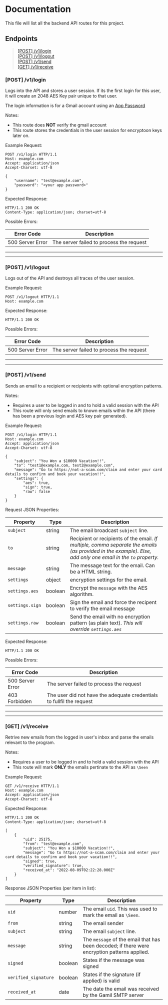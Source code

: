 # Documentation

This file will list all the backend API routes for this project.

## Endpoints

> [[POST] /v1/login](https://github.com/CarterCobb/Spy-Email-Client/tree/master/docs#post-v1login)  
> [[POST] /v1/logout](https://github.com/CarterCobb/Spy-Email-Client/tree/master/docs#post-v1logout)  
> [[POST] /v1/send](https://github.com/CarterCobb/Spy-Email-Client/tree/master/docs#post-v1send)  
> [[GET] /v1/receive](https://github.com/CarterCobb/Spy-Email-Client/tree/master/docs#get-v1receive)

### **[POST] /v1/login**

Logs into the API and stores a user session. If its the first login for this user, it will create an 2048 AES Key pair unique to that user.

The login information is for a Gmail account using an [App Password](https://support.google.com/mail/answer/185833?hl=en-GB)

Notes:

- This route does **NOT** verify the gmail account
- This route stores the credentials in the user session for encryptoon keys later on.

Example Request:

```http
POST /v1/login HTTP/1.1
Host: example.com
Accept: application/json
Accept-Charset: utf-8

{
    "username": "test@example.com",
    "password": "<your app password>"
}
```

Expected Response:

```text
HTTP/1.1 200 OK
Content-Type: application/json; charset=utf-8
```

Possible Errors:

| Error Code       | Description |
| ---------------- | ------------- |
| 500 Server Error | The server failed to process the request |

---
---

### **[POST] /v1/logout**

Logs out of the API and destroys all traces of the user session.

Example Request:

```http
POST /v1/logout HTTP/1.1
Host: example.com
```

Expected Response:

```text
HTTP/1.1 200 OK
```

Possible Errors:

| Error Code       | Description |
| ---------------- | ------------- |
| 500 Server Error | The server failed to process the request |

---
---

### **[POST] /v1/send**

Sends an email to a recipient or recipients with optional encryption patterns.

Notes:

- Requires a user to be logged in and to hold a valid session with the API
- This route will only send emails to known emails within the API (there has been a previous login and AES key pair generated).

Example Request:

```http
POST /v1/login HTTP/1.1
Host: example.com
Accept: application/json
Accept-Charset: utf-8

{
    "subject": "You Won a $10000 Vacation!!",
    "to": "test1@example.com, test2@example.com",
    "message": "Go to https://not-a-scam.com/claim and enter your card details to confirm and book your vacation!!",
    "settings": {
        "aes": true,
        "sign": true,
        "raw": false
    }
}
```

Request JSON Properties:

| Property   | Type        | Description                                     |
| ----------- | ----------- | ----------------------------------------------- |
| `subject` | string | The email broadcast `subject` line. |
| `to` | string | Recipient or recipients of the email. _If multiple, comma separate the emails (as provided in the example). Else, add only one email in the `to` property._ |
| `message` | string | The message text for the email. Can be a HTML string. |
| `settings` | object | encryption settings for the email. |
| `settings.aes` | boolean | Encrypt the `message` with the AES algorithm. |
| `settings.sign` | boolean | Sign the email and force the recipent to verify the email message |
| `settings.raw` | boolean | Send the email with no encryption pattern (as plain text). _This will override `settings.aes`_ |

Expected Response:

```text
HTTP/1.1 200 OK
```

Possible Errors:

| Error Code       | Description                                     |
| ---------------- | ----------------------------------------------- |
| 500 Server Error | The server failed to process the request |
| 403 Forbidden | The user did not have the adequate credentials to fullfil the request |

---
---

### **[GET] /v1/receive**

Retrive new emails from the logged in user's inbox and parse the emails relevant to the program.

Notes:

- Requires a user to be logged in and to hold a valid session with the API
- This route will mark **ONLY** the emails pertinate to the API as `\Seen`

Example Request:

```http
GET /v1/receive HTTP/1.1
Host: example.com
Accept: application/json
Accept-Charset: utf-8
```

Expected Response:

```text
HTTP/1.1 200 OK
Content-Type: application/json; charset=utf-8

[
    {
        "uid": 25175,
        "from": "test@example.com",
        "subject": "You Won a $10000 Vacation!!",
        "message": "Go to https://not-a-scam.com/claim and enter your card details to confirm and book your vacation!!",
        "signed": true,
        "verified_signature": true,
        "received_at": "2022-08-09T02:22:28.000Z"
    }
]
```

Response JSON Properties (per item in list):

| Property   | Type        | Description                                     |
| ----------- | ----------- | ----------------------------------------------- |
| `uid`| number | The email `uid`. This was used to mark the email as `\Seen`. |
| `from` | string | The email sender |
| `subject` | string | The email `subject` line. |
| `message` | string | The `message` of the email that has been decoded; if there were encryption patterns applied. |
| `signed` | boolean | States if the message was signed |
| `verified_signature` | boolean | States if the signature (if applied) is valid |
| `received_at` | date | The date the email was received by the Gamil SMTP server |
